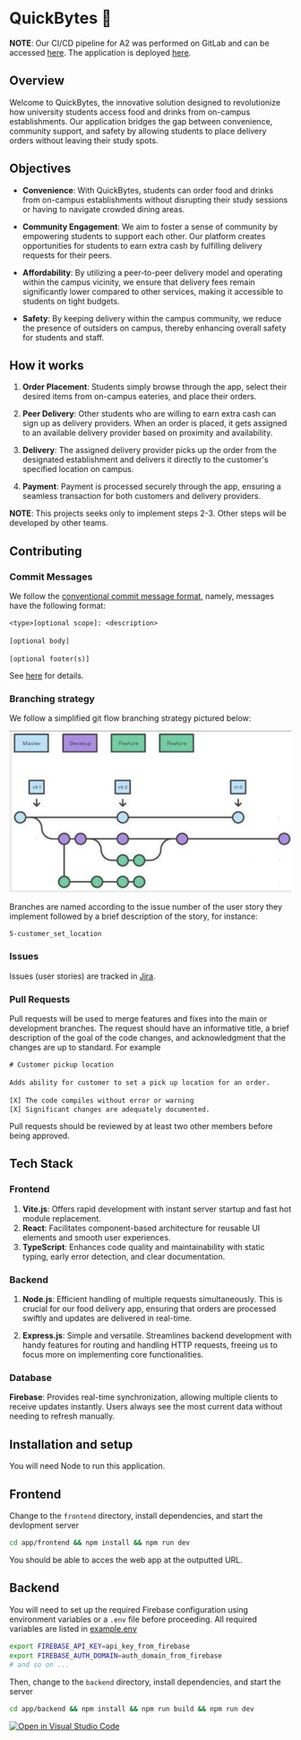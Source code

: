 # QuickBytes 🍔

__NOTE__: Our CI/CD pipeline for A2 was performed on GitLab and can be accessed [here](https://gitlab.com/johnguirgis/quickbytes). The application is deployed [here](https://main--quickbytes-app.netlify.app/).

## Overview
Welcome to QuickBytes, the innovative solution designed to revolutionize how university students access food and drinks from on-campus establishments. Our application bridges the gap between convenience, community support, and safety by allowing students to place delivery orders without leaving their study spots.

## Objectives
- __Convenience__: With QuickBytes, students can order food and drinks from on-campus establishments without disrupting their study sessions or having to navigate crowded dining areas.

- __Community Engagement__: We aim to foster a sense of community by empowering students to support each other. Our platform creates opportunities for students to earn extra cash by fulfilling delivery requests for their peers.

- __Affordability__: By utilizing a peer-to-peer delivery model and operating within the campus vicinity, we ensure that delivery fees remain significantly lower compared to other services, making it accessible to students on tight budgets.

- __Safety__: By keeping delivery within the campus community, we reduce the presence of outsiders on campus, thereby enhancing overall safety for students and staff.

## How it works
1. __Order Placement__: Students simply browse through the app, select their desired items from on-campus eateries, and place their orders.

2. __Peer Delivery__: Other students who are willing to earn extra cash can sign up as delivery providers. When an order is placed, it gets assigned to an available delivery provider based on proximity and availability.

3. __Delivery__: The assigned delivery provider picks up the order from the designated establishment and delivers it directly to the customer's specified location on campus.

4. __Payment__: Payment is processed securely through the app, ensuring a seamless transaction for both customers and delivery providers.

**NOTE**: This projects seeks only to implement steps 2-3. Other steps will be developed by other teams.

## Contributing

### Commit Messages
We follow the [conventional commit message format](https://www.conventionalcommits.org/en/v1.0.0/), namely, messages have the following format:

```
<type>[optional scope]: <description>

[optional body]

[optional footer(s)]
```
See [here](https://www.conventionalcommits.org/en/v1.0.0/) for details.

### Branching strategy
We follow a simplified git flow branching strategy pictured below:

![git_flow](./misc/git_flow.png)

Branches are named according to the issue number of the user story they implement followed by a brief description of the story, for instance:

```
5-customer_set_location
```

### Issues
Issues (user stories) are tracked in [Jira](https://quick-bytes.atlassian.net/jira/software/projects/SCRUM/boards/1/backlog?selectedIssue=SCRUM-5).

### Pull Requests
Pull requests will be used to merge features and fixes into the main or development branches. The request should have an informative title, a brief description of the goal of the code changes, and acknowledgment that the changes are up to standard.
For example
```
# Customer pickup location

Adds ability for customer to set a pick up location for an order.

[X] The code compiles without error or warning
[X] Significant changes are adequately documented.
```

Pull requests should be reviewed by at least two other members before being approved.

## Tech Stack

### Frontend

1. __Vite.js__: Offers rapid development with instant server startup and fast hot module replacement.
2. __React__: Facilitates component-based architecture for reusable UI elements and smooth user experiences.
3. __TypeScript__: Enhances code quality and maintainability with static typing, early error detection, and clear documentation.

### Backend

1. __Node.js__: Efficient handling of multiple requests simultaneously. This is crucial for our food delivery app, ensuring that orders are processed swiftly and updates are delivered in real-time.

2. __Express.js__: Simple and versatile. Streamlines backend development with handy features for routing and handling HTTP requests, freeing us to focus more on implementing core functionalities.

### Database

__Firebase__: Provides real-time synchronization, allowing multiple clients to receive updates instantly. Users always see the most current data without needing to refresh manually.

## Installation and setup

You will need Node to run this application.

## Frontend
Change to the `frontend` directory, install dependencies, and start the devlopment server

```bash
cd app/frontend && npm install && npm run dev
```

You should be able to acces the web app at the outputted URL.

## Backend
You will need to set up the required Firebase configuration using environment variables or a `.env` file before proceeding. All required variables are listed in [example.env](/app/backend/example.env)

```bash
export FIREBASE_API_KEY=api_key_from_firebase
export FIREBASE_AUTH_DOMAIN=auth_domain_from_firebase
# and so on ...
```

Then, change to the `backend` directory, install dependencies, and start the server

```bash
cd app/backend && npm install && npm run build && npm run dev
```

[![Open in Visual Studio Code](https://classroom.github.com/assets/open-in-vscode-718a45dd9cf7e7f842a935f5ebbe5719a5e09af4491e668f4dbf3b35d5cca122.svg)](https://classroom.github.com/online_ide?assignment_repo_id=15094173&assignment_repo_type=AssignmentRepo)
